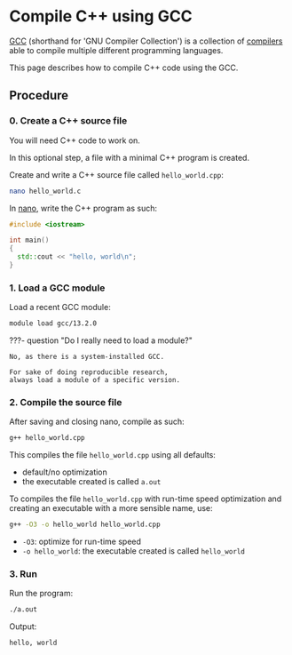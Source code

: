 # Compile C++ using GCC

[GCC](gcc.md) (shorthand for 'GNU Compiler Collection')
is a collection of [compilers](compilers.md)
able to compile multiple different programming languages.

This page describes how to compile C++ code using the GCC.

## Procedure

### 0. Create a C++ source file

You will need C++ code to work on.

In this optional step, a file with a minimal C++ program is created.

Create and write a C++ source file called `hello_world.cpp`:

```bash
nano hello_world.c
```

In [nano](nano.md), write the C++ program as such:

```c++
#include <iostream>

int main()
{
  std::cout << "hello, world\n";
}
```

### 1. Load a GCC module

Load a recent GCC module:

```bash
module load gcc/13.2.0
```

???- question "Do I really need to load a module?"

    No, as there is a system-installed GCC.

    For sake of doing reproducible research, 
    always load a module of a specific version.

### 2. Compile the source file

After saving and closing nano, compile as such:

```bash
g++ hello_world.cpp
```

This compiles the file `hello_world.cpp` using all defaults:

- default/no optimization
- the executable created is called `a.out`

To compiles the file `hello_world.cpp` with run-time speed optimization
and creating an executable with a more sensible name, use:

```bash
g++ -O3 -o hello_world hello_world.cpp
```

- `-O3`: optimize for run-time speed
- `-o hello_world`: the executable created is called `hello_world`

### 3. Run

Run the program:

```bash
./a.out 
```

Output:

```console
hello, world
```
